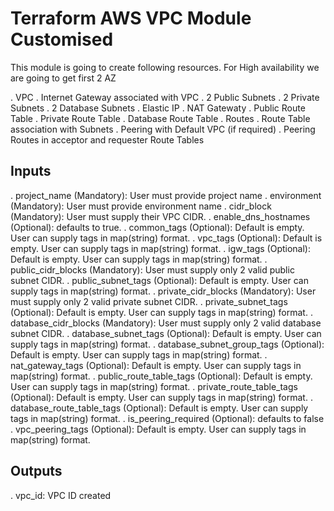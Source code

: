 # Terraform AWS VPC Module Customised

This module is going to create following resources. For High availability we are going to get first 2 AZ

. VPC
. Internet Gateway associated with VPC
. 2 Public Subnets
. 2 Private Subnets
. 2 Database Subnets
. Elastic IP
. NAT Gatewaty
. Public Route Table
. Private Route Table
. Database Route Table
. Routes
. Route Table association with Subnets
. Peering with Default VPC (if required)
. Peering Routes in acceptor and requester Route Tables

## Inputs

. project_name (Mandatory): User must provide project name
. environment (Mandatory): User must provide environment name
. cidr_block (Mandatory): User must supply their VPC CIDR.
. enable_dns_hostnames (Optional): defaults to true.
. common_tags (Optional): Default is empty. User can supply tags in map(string) format.
. vpc_tags (Optional): Default is empty. User can supply tags in map(string) format.
. igw_tags (Optional): Default is empty. User can supply tags in map(string) format.
. public_cidr_blocks (Mandatory): User must supply only 2 valid public subnet CIDR.
. public_subnet_tags (Optional): Default is empty. User can supply tags in map(string) format.
. private_cidr_blocks (Mandatory): User must supply only 2 valid private subnet CIDR.
. private_subnet_tags (Optional): Default is empty. User can supply tags in map(string) format.
. database_cidr_blocks (Mandatory): User must supply only 2 valid database subnet CIDR.
. database_subnet_tags (Optional): Default is empty. User can supply tags in map(string) format.
. database_subnet_group_tags (Optional): Default is empty. User can supply tags in map(string) format.
. nat_gateway_tags (Optional): Default is empty. User can supply tags in map(string) format.
. public_route_table_tags (Optional): Default is empty. User can supply tags in map(string) format.
. private_route_table_tags (Optional): Default is empty. User can supply tags in map(string) format.
. database_route_table_tags (Optional): Default is empty. User can supply tags in map(string) format.
. is_peering_required (Optional): defaults to false
. vpc_peering_tags (Optional): Default is empty. User can supply tags in map(string) format.


## Outputs

. vpc_id: VPC ID created